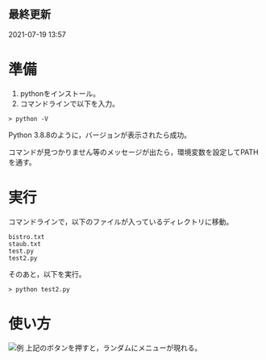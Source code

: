 ## 最終更新
2021-07-19 13:57

# 準備

1. pythonをインストール。
2. コマンドラインで以下を入力。
```
> python -V  
```
Python 3.8.8のように，バージョンが表示されたら成功。

コマンドが見つかりません等のメッセージが出たら，環境変数を設定してPATHを通す。

# 実行
コマンドラインで，以下のファイルが入っているディレクトリに移動。
```
bistro.txt
staub.txt
test.py
test2.py
```
そのあと，以下を実行。
```
> python test2.py
```

# 使い方
![例](https://user-images.githubusercontent.com/35482155/126108072-faae0ffc-200e-4c32-b1e0-5abed0d18dc7.jpg)
上記のボタンを押すと，ランダムにメニューが現れる。